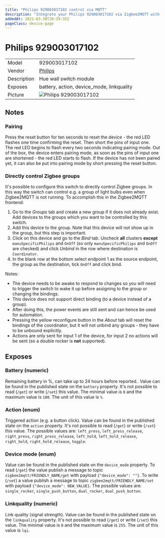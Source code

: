 ```yaml
---
title: "Philips 929003017102 control via MQTT"
description: "Integrate your Philips 929003017102 via Zigbee2MQTT with whatever smart home infrastructure you are using without the vendor's bridge or gateway."
addedAt: 2021-03-30T20:29:35Z
pageClass: device-page
---
```


<!-- !!!! -->
<!-- ATTENTION: This file is auto-generated through docgen! -->
<!-- You can only edit the "Notes"-Section between the two comment lines "Notes BEGIN" and "Notes END". -->
<!-- Do not use h1 or h2 heading within "## Notes"-Section. -->
<!-- !!!! -->

# Philips 929003017102

|     |     |
|-----|-----|
| Model | 929003017102  |
| Vendor  | [Philips](/supported-devices/#v=Philips)  |
| Description | Hue wall switch module |
| Exposes | battery, action, device_mode, linkquality |
| Picture | ![Philips 929003017102](https://www.zigbee2mqtt.io/images/devices/929003017102.jpg) |


<!-- Notes BEGIN: You can edit here. Add "## Notes" headline if not already present. -->
## Notes

### Pairing
Press the reset button for ten seconds to reset the device - the red LED flashes one time confirming the reset. Then short the pins of input one.  
The red LED begins to flash every two seconds indicating pairing mode.
Out of the box, the device enters pairing mode, as soon as the pins of input one are shortened - the red LED starts to flash.
If the device has not been paired yet, it can also be put into pairing mode by short pressing the reset button.

### Directly control Zigbee groups
It's possible to configure this switch to directly control Zigbee groups. In this way the switch can control e.g. a group of light bulbs even when Zigbee2MQTT is not running. To accomplish this in the Zigbee2MQTT frontend:
1. Go to the *Groups* tab and create a new group if it does not already exist. Add devices to the groups which you want to be controlled by this switch.
1. Add this device to the group. Note that this device will not show up in the group, but this step is important.
1. Click on this device and go to the *Bind* tab. Uncheck **all** clusters **except** `manuSpecificPhilips` and `OnOff` (so only `manuSpecificPhilips` and `OnOff` are checked) and click *Unbind* in the row where destination is `Coordinator`.
1. In the blank row at the bottom select endpoint 1 as the source endpoint, the group as the destination, tick `OnOff` and click bind.

Notes:
- The device needs to be awake to respond to changes so you will need to trigger the switch to wake it up before assigning to the group or changing the bindings.
- This device does not support direct binding (to a device instead of a group).
- After doing this, the power events are still sent and can hence be used for automation.
- Pressing the yellow reconfigure button in the *About* tab will reset the bindings of the coordinator, but it will not unbind any groups - they have to be unbound explicitly.
- Actions are only sent for input 1 of the device, for input 2 no actions will be sent (so a double rocker is **not** supported).
<!-- Notes END: Do not edit below this line -->




## Exposes

### Battery (numeric)
Remaining battery in %, can take up to 24 hours before reported..
Value can be found in the published state on the `battery` property.
It's not possible to read (`/get`) or write (`/set`) this value.
The minimal value is `0` and the maximum value is `100`.
The unit of this value is `%`.

### Action (enum)
Triggered action (e.g. a button click).
Value can be found in the published state on the `action` property.
It's not possible to read (`/get`) or write (`/set`) this value.
The possible values are: `left_press`, `left_press_release`, `right_press`, `right_press_release`, `left_hold`, `left_hold_release`, `right_hold`, `right_hold_release`, `toggle`.

### Device mode (enum)
Value can be found in the published state on the `device_mode` property.
To read (`/get`) the value publish a message to topic `zigbee2mqtt/FRIENDLY_NAME/get` with payload `{"device_mode": ""}`.
To write (`/set`) a value publish a message to topic `zigbee2mqtt/FRIENDLY_NAME/set` with payload `{"device_mode": NEW_VALUE}`.
The possible values are: `single_rocker`, `single_push_button`, `dual_rocker`, `dual_push_button`.

### Linkquality (numeric)
Link quality (signal strength).
Value can be found in the published state on the `linkquality` property.
It's not possible to read (`/get`) or write (`/set`) this value.
The minimal value is `0` and the maximum value is `255`.
The unit of this value is `lqi`.

